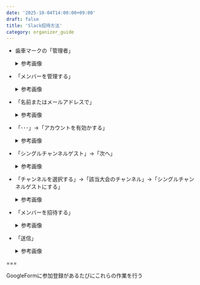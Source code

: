 ```yaml
---
date: '2025-10-04T14:00:00+09:00'
draft: false
title: 'Slack招待方法'
category: organizer_guide
---
```


- 歯車マークの「管理者」
    <details>
    <summary>参考画像</summary>
    <img src="../../static/images/organizer/slack_invitation/image.png" alt="管理者" width="200">
    </details>

- 「メンバーを管理する」
    <details>
    <summary>参考画像</summary>
    <img src="../../static/images/organizer/slack_invitation/image%201.png" alt="メンバーを管理する" width="200">
    </details>

- 「名前またはメールアドレスで」
    <details>
    <summary>参考画像</summary>
    <img src="../../static/images/organizer/slack_invitation/image%202.png" alt="名前またはメールアドレスで" width="800">

    1. 参加登録GoogleFormに入力されたメールアドレスを入力

    2. 参加者が過去に出場したことがあった場合は検索結果にユーザが表示される
    </details>

- 「･･･」→「アカウントを有効かする」
    <details>
    <summary>参考画像</summary>
    <img src="../../static/images/organizer/slack_invitation/image%203.png" alt="アカウントを有効化する" width="400">
    </details>

- 「シングルチャンネルゲスト」→「次へ」
    <details>
    <summary>参考画像</summary>
    <img src="../../static/images/organizer/slack_invitation/image%204.png" alt="シングルチャンネルゲスト" width="400">
    </details>

- 「チャンネルを選択する」→「該当大会のチャンネル」→「シングルチャンネルゲストにする」
    <details>
    <summary>参考画像</summary>
    <img src="../../static/images/organizer/slack_invitation/image%205.png" alt="チャンネルを選択する" width="400">
    </details>

- 「メンバーを招待する」
    <details>
    <summary>参考画像</summary>
    <img src="../../static/images/organizer/slack_invitation/image%206.png" alt="メンバーを招待する" width="600">
    </details>

- 「送信」
    <details>
    <summary>参考画像</summary>
    <img src="../../static/images/organizer/slack_invitation/image%207.png" alt="送信" width="400">

    1. 送信先に参加登録GoogleFormに入力されたメールアドレスを入力

    2. 招待の種類は「ゲスト」

    3. チームのチャンネルに追加する「該当大会のチャンネル」

    4. 「送信」
    </details>

===

GoogleFormに参加登録があるたびにこれらの作業を行う
